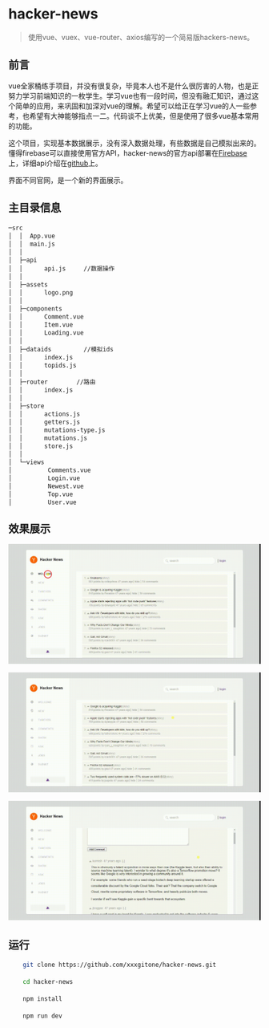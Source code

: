 # hacker-news

> 使用vue、vuex、vue-router、axios编写的一个简易版hackers-news。

## 前言
vue全家桶练手项目，并没有很复杂，毕竟本人也不是什么很厉害的人物，也是正努力学习前端知识的一枚学生。学习vue也有一段时间，但没有融汇知识，通过这个简单的应用，来巩固和加深对vue的理解。希望可以给正在学习vue的人一些参考，也希望有大神能够指点一二。代码谈不上优美，但是使用了很多vue基本常用的功能。

这个项目，实现基本数据展示，没有深入数据处理，有些数据是自己模拟出来的。懂得firebase可以直接使用官方API，hacker-news的官方api部署在[Firebase][1]上，详细api介绍在[github][2]上。

界面不同官网，是一个新的界面展示。


## 主目录信息

	─src
	│  │  App.vue
	│  │  main.js
	│  │  
	│  ├─api
	│  │      api.js     //数据操作
	│  │      
	│  ├─assets
	│  │      logo.png
	│  │      
	│  ├─components
	│  │      Comment.vue
	│  │      Item.vue
	│  │      Loading.vue
	│  │      
	│  ├─dataids         //模拟ids
	│  │      index.js
	│  │      topids.js
	│  │      
	│  ├─router        //路由
	│  │      index.js
	│  │      
	│  ├─store 
	│  │      actions.js
	│  │      getters.js
	│  │      mutations-type.js
	│  │      mutations.js
	│  │      store.js
	│  │      
	│  └─views
	│          Comments.vue
	│          Login.vue
	│          Newest.vue
	│          Top.vue
	│          User.vue



## 效果展示
![主界面][3]

![评论展示][4]

![简单登录][5]


## 运行

``` bash
 	git clone https://github.com/xxxgitone/hacker-news.git

	cd hacker-news

	npm install
	
	npm run dev
```

  [1]: https://firebase.google.com/
  [2]: https://github.com/HackerNews/API
  [3]: ./images/1.gif "1.gif"
  [4]: ./images/2.gif "2.gif"
  [5]: ./images/3.gif "3.gif"